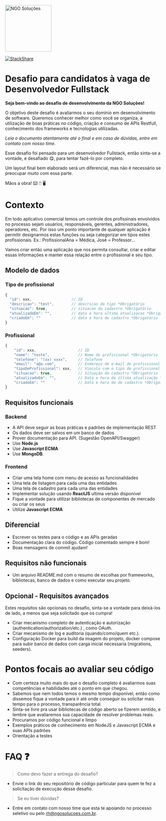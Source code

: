 <img src="https://ngosolucoes.com.br/wp-content/uploads/2021/07/Logo_Solucoes.png" alt="NGO Soluções" style="width:150px;"/>

[![StackShare](http://img.shields.io/badge/tech-stack-0690fa.svg?style=flat)](https://stackshare.io/ngo-solucoes/opus#stack)

# Desafio para candidatos à vaga de Desenvolvedor Fullstack

**Seja bem-vindo ao desafio de desenvolvimento da NGO Soluções!** 

O objetivo deste desafio é avaliarmos o seu domínio em desenvolvimento de software. Queremos conhecer melhor como você se organiza, a utilização de boas práticas no código, criação e consumo de APIs Restfull, conhecimento dos frameworks e tecnologias utilizadas.

*Leia o documento atentamente até o final e em caso de dúvidas, entre em contato com nosso time.*

Esse desafio foi pensado para um desenvolvedor Fullstack, então sinta-se a vontade, e desafiado :yum:, para tentar fazê-lo por completo.

Um layout final bem elaborado será um diferencial, mas não é necessário se preocupar muito com essa parte. 

Mãos a obra! :keyboard: :computer_mouse: :desktop_computer:

# Contexto 

Em todo aplicativo comercial temos um controle dos profissinais envolvidos no processo sejam usuários, responsáveis, gerentes, administradores, operadores, etc. Por isso um ponto importante de qualquer aplicação é permitir designarmos estas funções ou seja categorizar em tipos estes profissionais.  Ex.: ProfissionalAna = Médica, José = Professor... 

Vamos criar então uma aplicação que nos permita consultar, criar e editar essas informações e manter essa relação entre o profissional e seu tipo.

## Modelo de dados 
### Tipo de profissional
```js
{
  "id": xxx,                  // ID 
  "descricao": "test",        // descricao do tipo *Obrigatório
  "situacao": true,           // situacao do cadastro *Obrigatório
  "atualizadoEm": "",         // data e hora ultima atualizacao *Obrigatório
  "criadoEm": ""              // data e hora de cadastro *Obrigatório
}
```

### Profissional
```js
{
    "id": xxx,                   // ID
    "nome": "teste",             // Nome do profisisonal *Obrigatório
    "telefone": "(xx) xxxx",     // Telefone
    "email": "a@a.com",          // Endereço de e-mail do profissional
    "tipoDeProfissional": xxx,   // Vinculo com o tipo de profissional *Obrigatório
    "situacao": true,            // Situação do cadastro *Obrigatório
    "atualizadoEm": "",          // Data e hora da última atualização *Obrigatório
    "criadoEm": ""               // Data e hora da de cadastro *Obrigatório
}
```

## Requisitos funcionais 
### Backend 
- A API deve seguir as boas práticas e padrões de implementação REST
- Os dados deve ser salvos em um banco de dados
- Prover documentação para API. (Sugestão OpenAPI/Swagger)
- Use **Node.js** 
- Use **Javascript ECMA**
- Use **MongoDB**.

### Frontend 
- Criar uma tela home com menu de acesso as funcionalidades
- Uma tela de listagem para cada uma das entidades
- Uma tela de cadastro para cada uma das entidades
- Implementar solução usando **ReactJS** ultima versão disponível
- Fique a vontade para utilizar bibliotecas de componentes de mercado ou criar os seus
- Utilize **Javascript ECMA**

## Diferencial
- Escrever os testes para o código e as APIs geradas
- Documentação clara do código. Código comentado sempre é bom!
- Boas mensagens de commit ajudam!

## Requisitos não funcionais 
- Um arquivo README.md com o resumo de escolhas por frameworks, bibliotecas, banco de dados e como executar seu projeto.

## Opcional - Requisitos avançados 	
Estes requisitos são opcionais no desafio, sinta-se a vontade para deixá-los de lado, a menos que seja solicitado que os cumpra!   
- Criar mecanismo completo de autenticação e autorização (authentication/authorization/etc.) , como OAuth.
- Criar mecanismo de log e auditoria (quando/como/quem etc.).
- Configuração Docker para build da imagem do projeto, docker compose para subir banco de dados com carga inicial necessaria (migrations, seeders).

# Pontos focais ao avaliar seu código
- Com certeza muito mais do que o desafio completo é avaliarmos suas competências e habilidades até o ponto em que chegou.
- Sabemos que nem todos temos o mesmo tempo disponível, então como dissemos fique a vontade para ir até onde conseguir ou solicitar mais tempo para o processo, transparência total.
- Sinta-se livre pra usar bibliotecas de código aberto se fizerem sentido, e lembre que avaliaremos sua capacidade de resolver problemas reais.
- Procuramos por código funcional e limpo
- Exemplos práticos de conhecimento em NodeJS e Javascript ECMA e suas APIs padrões
- Orientação a testes 

# FAQ :question:
> Como devo fazer a entrega do desafio?
- Envie o link do seu repositório de código particular para quem te fez a solicitação de execução desse desafio.

> Se eu tiver dúvidas?
- Entre em contato com nosso time que esta te apoiando no processo seletivo ou pelo rh@ngosolucoes.com.br.
